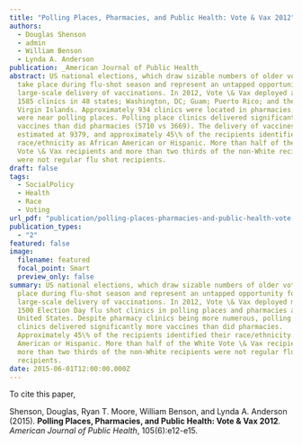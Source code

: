 ```yaml
---
title: "Polling Places, Pharmacies, and Public Health: Vote & Vax 2012"
authors:
  - Douglas Shenson
  - admin
  - William Benson
  - Lynda A. Anderson
publication: _American Journal of Public Health_
abstract: US national elections, which draw sizable numbers of older voters,
  take place during flu-shot season and represent an untapped opportunity for
  large-scale delivery of vaccinations. In 2012, Vote \& Vax deployed a total of
  1585 clinics in 48 states; Washington, DC; Guam; Puerto Rico; and the US
  Virgin Islands. Approximately 934 clinics were located in pharmacies, and 651
  were near polling places. Polling place clinics delivered significantly more
  vaccines than did pharmacies (5710 vs 3669). The delivery of vaccines was
  estimated at 9379, and approximately 45\% of the recipients identified their
  race/ethnicity as African American or Hispanic. More than half of the White
  Vote \& Vax recipients and more than two thirds of the non-White recipients
  were not regular flu shot recipients.
draft: false
tags:
  - SocialPolicy
  - Health
  - Race
  - Voting
url_pdf: "publication/polling-places-pharmacies-and-public-health-vote-vax-2012/shemooben15.pdf"
publication_types:
  - "2"
featured: false
image:
  filename: featured
  focal_point: Smart
  preview_only: false
summary: US national elections, which draw sizable numbers of older voters, take
  place during flu-shot season and represent an untapped opportunity for
  large-scale delivery of vaccinations. In 2012, Vote \& Vax deployed more than
  1500 Election Day flu shot clinics in polling places and pharmacies across the
  United States. Despite pharmacy clinics being more numerous, polling place
  clinics delivered significantly more vaccines than did pharmacies.
  Approximately 45\% of the recipients identified their race/ethnicity as African
  American or Hispanic. More than half of the White Vote \& Vax recipients and
  more than two thirds of the non-White recipients were not regular flu shot
  recipients.
date: 2015-06-01T12:00:00.000Z
---
```

To cite this paper, 

Shenson, Douglas, Ryan T. Moore, William Benson, and Lynda A. Anderson (2015). **Polling Places, Pharmacies, and Public Health: Vote \& Vax 2012**. *American Journal of Public Health*, 105(6):e12-e15.
